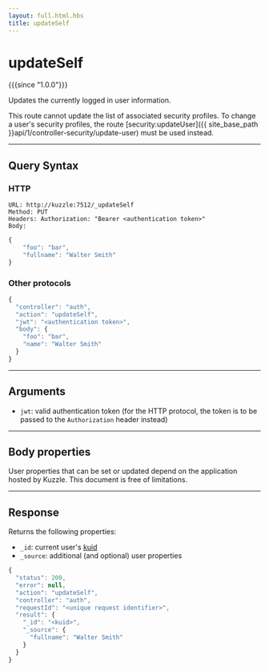 ```yaml
---
layout: full.html.hbs
title: updateSelf
---
```


# updateSelf

{{{since "1.0.0"}}}

Updates the currently logged in user information.

This route cannot update the list of associated security profiles. To change a user's security profiles, the route [security:updateUser]({{ site_base_path }}api/1/controller-security/update-user) must be used instead.

---

## Query Syntax

### HTTP

```http
URL: http://kuzzle:7512/_updateSelf
Method: PUT  
Headers: Authorization: "Bearer <authentication token>"  
Body:
```

```js
{
    "foo": "bar",
    "fullname": "Walter Smith"
}
```

### Other protocols

```js
{
  "controller": "auth",
  "action": "updateSelf",
  "jwt": "<authentication token>",
  "body": {
    "foo": "bar",        
    "name": "Walter Smith"
  }
}
```

---

## Arguments

* `jwt`: valid authentication token (for the HTTP protocol, the token is to be passed to the `Authorization` header instead)

---

## Body properties

User properties that can be set or updated depend on the application hosted by Kuzzle. This document is free of limitations.

---

## Response

Returns the following properties:

* `_id`: current user's [kuid]({{site_base_path}}guide/1/essentials/user-authentication/#kuzzle-user-identifier-kuid)
* `_source`: additional (and optional) user properties

```js
{
  "status": 200,
  "error": null,
  "action": "updateSelf",
  "controller": "auth",
  "requestId": "<unique request identifier>",
  "result": {
    "_id": "<kuid>",
    "_source": {
      "fullname": "Walter Smith"
    }
  }
}
```
